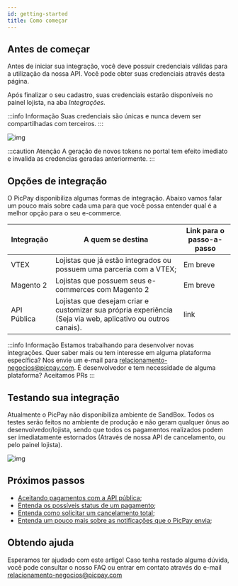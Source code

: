 ```yaml
---
id: getting-started
title: Como começar
---
```



## Antes de começar

Antes de iniciar sua integração, você deve possuir credenciais válidas para a utilização da nossa API. Você pode obter suas credenciais através desta página.

Após finalizar o seu cadastro, suas credenciais estarão disponíveis no painel lojista, na aba _Integrações._

:::info Informação
Suas credenciais são únicas e nunca devem ser compartilhadas com terceiros.
:::

![img](../../../static/img/guides/public-api-tokens.png)



:::caution Atenção
A geração de novos tokens no portal tem efeito imediato e invalida as credencias geradas anteriormente.
:::

## Opções de integração

O PicPay disponibiliza algumas formas de integração. Abaixo vamos falar um pouco mais sobre cada uma para que você possa entender qual é a melhor opção para o seu e-commerce.

| **Integração** | **A quem se destina** | **Link para o passo-a-passo** |
|--|--| -- |
| VTEX | Lojistas que já estão integrados ou possuem uma parceria com a VTEX; | Em breve |
| Magento 2 | Lojistas que possuem seus e-commerces com Magento 2 | Em breve |
| API Pública | Lojistas que desejam criar e customizar sua própria experiência (Seja via web, aplicativo ou outros canais). | link |


:::info Informação
Estamos trabalhando para desenvolver novas integrações. Quer saber mais ou tem interesse em alguma plataforma específica? Nos envie um e-mail para [relacionamento-negocios@picpay.com](mailto:relacionamento-negocios@picpay.com "mailto:relacionamento-negocios@picpay.com"). É desenvolvedor e tem necessidade de alguma plataforma? Aceitamos PRs
:::

## Testando sua integração

Atualmente o PicPay não disponibiliza ambiente de SandBox. Todos os testes serão feitos no ambiente de produção e não geram qualquer ônus ao desenvolvedor/lojista, sendo que todos os pagamentos realizados podem ser imediatamente estornados (Através de nossa API de cancelamento, ou pelo painel lojista).


![img](../../../static/img/guides/cancel-transactions.gif)

## Próximos passos

- [Aceitando pagamentos com a API pública](/checkout/guides/accepting-payments);
- [Entenda os possíveis status de um pagamento](/checkout/guides/order-status);
- [Entenda como solicitar um cancelamento total](/checkout/guides/cancel-order);
- [Entenda um pouco mais sobre as notificações que o PicPay envia](/checkout/guides/notifications);

## Obtendo ajuda
Esperamos ter ajudado com este artigo! Caso tenha restado alguma dúvida, você pode consultar o nosso FAQ ou entrar em contato através do e-mail relacionamento-negocios@picpay.com
